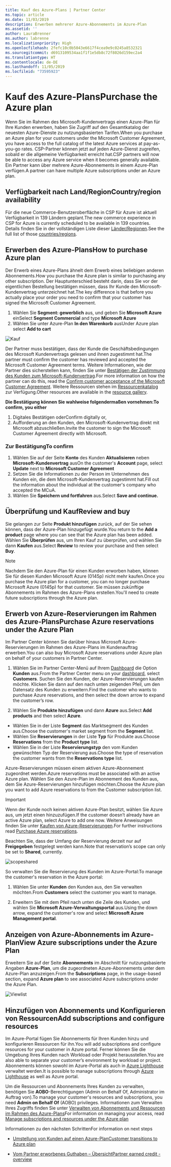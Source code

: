 ```yaml
---
title: Kauf des Azure-Plans | Partner Center
ms.topic: article
ms.date: 11/03/2019
description: Erwerben mehrerer Azure-Abonnements im Azure-Plan
ms.assetid: ''
author: LauraBrenner
ms.author: labrenne
ms.localizationpriority: High
ms.openlocfilehash: 2fefc10c0b5043e6617f4cea9e9c0245a8532321
ms.sourcegitcommit: d6913109534aa1f1f1e5db8c72f8026d159ec2a4
ms.translationtype: HT
ms.contentlocale: de-DE
ms.lasthandoff: 11/05/2019
ms.locfileid: "73595923"
---
```

# <a name="purchase-the-azure-plan"></a><span data-ttu-id="a2174-103">Kauf des Azure-Plans</span><span class="sxs-lookup"><span data-stu-id="a2174-103">Purchase the Azure plan</span></span>

<span data-ttu-id="a2174-104">Wenn Sie im Rahmen des Microsoft-Kundenvertrags einen Azure-Plan für Ihre Kunden erwerben, haben Sie Zugriff auf den Gesamtkatalog der neuesten Azure-Dienste zu nutzungsbasierten Tarifen.</span><span class="sxs-lookup"><span data-stu-id="a2174-104">When you purchase an Azure plan for your customers under the Microsoft Customer Agreement, you have access to the full catalog of the latest Azure services at pay-as-you-go rates.</span></span> <span data-ttu-id="a2174-105">CSP-Partner können jetzt auf jeden Azure-Dienst zugreifen, sobald er die allgemeine Verfügbarkeit erreicht hat.</span><span class="sxs-lookup"><span data-stu-id="a2174-105">CSP partners will now be able to access any Azure service when it becomes generally available.</span></span> <span data-ttu-id="a2174-106">Ein Partner kann über mehrere Azure-Abonnements in einem Azure-Plan verfügen.</span><span class="sxs-lookup"><span data-stu-id="a2174-106">A partner can have multiple Azure subscriptions under an Azure plan.</span></span> 

## <a name="countryregion-availability"></a><span data-ttu-id="a2174-107">Verfügbarkeit nach Land/Region</span><span class="sxs-lookup"><span data-stu-id="a2174-107">Country/region availability</span></span>
<span data-ttu-id="a2174-108">Für die neue Commerce-Benutzeroberfläche in CSP für Azure ist aktuell Verfügbarkeit in 139 Ländern geplant.</span><span class="sxs-lookup"><span data-stu-id="a2174-108">The new commerce experience in CSP for Azure is currently scheduled to be available in 139 countries.</span></span> <span data-ttu-id="a2174-109">Details finden Sie in der vollständigen Liste dieser [Länder/Regionen](https://query.prod.cms.rt.microsoft.com/cms/api/am/binary/RE3QN0x).</span><span class="sxs-lookup"><span data-stu-id="a2174-109">See the full list of those [countries/regions](https://query.prod.cms.rt.microsoft.com/cms/api/am/binary/RE3QN0x).</span></span> 

## <a name="how-to-purchase-azure-plan"></a><span data-ttu-id="a2174-110">Erwerben des Azure-Plans</span><span class="sxs-lookup"><span data-stu-id="a2174-110">How to purchase Azure plan</span></span>

<span data-ttu-id="a2174-111">Der Erwerb eines Azure-Plans ähnelt dem Erwerb eines beliebigen anderen Abonnements.</span><span class="sxs-lookup"><span data-stu-id="a2174-111">How you purchase the Azure plan is similar to purchasing any other subscription.</span></span> <span data-ttu-id="a2174-112">Der Hauptunterschied besteht darin, dass Sie vor der eigentlichen Bestellung bestätigen müssen, dass Ihr Kunde den Microsoft-Kundenvertrag unterzeichnet hat.</span><span class="sxs-lookup"><span data-stu-id="a2174-112">The key difference is that before you actually place your order you need to confirm that your customer has signed the Microsoft Customer Agreement.</span></span>

1. <span data-ttu-id="a2174-113">Wählen Sie **Segment: gewerblich** aus, und geben Sie **Microsoft Azure** ein</span><span class="sxs-lookup"><span data-stu-id="a2174-113">Select **Segment Commercial** and type **Microsoft Azure**</span></span> 
2. <span data-ttu-id="a2174-114">Wählen Sie unter Azure-Plan **In den Warenkorb** aus</span><span class="sxs-lookup"><span data-stu-id="a2174-114">Under Azure plan select **Add to cart**</span></span>

![Kauf](images/azure/Azurepurchase1.png)

<span data-ttu-id="a2174-116">Der Partner muss bestätigen, dass der Kunde die Geschäftsbedingungen des Microsoft Kundenvertrags gelesen und ihnen zugestimmt hat.</span><span class="sxs-lookup"><span data-stu-id="a2174-116">The partner must confirm the customer has reviewed and accepted the Microsoft Customer Agreement terms.</span></span> <span data-ttu-id="a2174-117">Weitere Informationen, wie der Partner dies sicherstellen kann, finden Sie unter [Bestätigen der Zustimmung des Kunden zum Microsoft-Kundenvertrag](https://docs.microsoft.com/partner-center/confirm-customer-agreement).</span><span class="sxs-lookup"><span data-stu-id="a2174-117">For more information on how the partner can do this, read the [Confirm customer acceptance of the Microsoft Customer Agreement](https://docs.microsoft.com/partner-center/confirm-customer-agreement).</span></span> <span data-ttu-id="a2174-118">Weitere Ressourcen stehen im [Ressourcenkatalog](https://partner.microsoft.com/resources/collection/Microsoft-Customer-Agreement-in-the-CSP-program#/) zur Verfügung.</span><span class="sxs-lookup"><span data-stu-id="a2174-118">Other resources are available in the [resource gallery](https://partner.microsoft.com/resources/collection/Microsoft-Customer-Agreement-in-the-CSP-program#/).</span></span>

<span data-ttu-id="a2174-119">**Die Bestätigung können Sie wahlweise folgendermaßen vornehmen:**</span><span class="sxs-lookup"><span data-stu-id="a2174-119">**To confirm, you either**</span></span>
1. <span data-ttu-id="a2174-120">Digitales Bestätigen oder</span><span class="sxs-lookup"><span data-stu-id="a2174-120">Confirm digitally or,</span></span>
2. <span data-ttu-id="a2174-121">Aufforderung an den Kunden, den Microsoft-Kundenvertrag direkt mit Microsoft abzuschließen.</span><span class="sxs-lookup"><span data-stu-id="a2174-121">Invite the customer to sign the Microsoft Customer Agreement directly with Microsoft.</span></span> 

### <a name="to-confirm"></a><span data-ttu-id="a2174-122">Zur Bestätigung</span><span class="sxs-lookup"><span data-stu-id="a2174-122">To confirm</span></span> 

1. <span data-ttu-id="a2174-123">Wählen Sie auf der Seite **Konto** des Kunden **Aktualisieren** neben **Microsoft-Kundenvertrag** aus</span><span class="sxs-lookup"><span data-stu-id="a2174-123">On the customer's **Account** page, select **Update** next to **Microsoft Customer Agreement**</span></span>  
2. <span data-ttu-id="a2174-124">Setzen Sie die Informationen zu der Person im Unternehmen des Kunden ein, die dem Microsoft-Kundenvertrag zugestimmt hat.</span><span class="sxs-lookup"><span data-stu-id="a2174-124">Fill out the information about the individual at the customer's company who accepted the MCuA.</span></span>
3. <span data-ttu-id="a2174-125">Wählen Sie **Speichern und fortfahren** aus.</span><span class="sxs-lookup"><span data-stu-id="a2174-125">Select **Save and continue.**</span></span>  

## <a name="review-and-buy"></a><span data-ttu-id="a2174-126">Überprüfung und Kauf</span><span class="sxs-lookup"><span data-stu-id="a2174-126">Review and buy</span></span>

<span data-ttu-id="a2174-127">Sie gelangen zur Seite **Produkt hinzufügen** zurück, auf der Sie sehen können, dass der Azure-Plan hinzugefügt wurde.</span><span class="sxs-lookup"><span data-stu-id="a2174-127">You return to the **Add a product** page where you can see that the Azure plan has been added.</span></span> <span data-ttu-id="a2174-128">Wählen Sie **Überprüfen** aus, um Ihren Kauf zu überprüfen, und wählen Sie dann **Kaufen** aus.</span><span class="sxs-lookup"><span data-stu-id="a2174-128">Select **Review** to review your purchase and then select **Buy**.</span></span> 

>[!Note]
><span data-ttu-id="a2174-129">Nachdem Sie den Azure-Plan für einen Kunden erworben haben, können Sie für diesen Kunden Microsoft Azure (0145p) nicht mehr kaufen.</span><span class="sxs-lookup"><span data-stu-id="a2174-129">Once you purchase the Azure plan for a customer, you can no longer purchase Microsoft Azure (0145p) for that customer.</span></span> <span data-ttu-id="a2174-130">Sie müssen zukünftige Abonnements im Rahmen des Azure-Plans erstellen.</span><span class="sxs-lookup"><span data-stu-id="a2174-130">You'll need to create future subscriptions through the Azure plan.</span></span>

## <a name="purchase-azure-reservations-under-the-azure-plan"></a><span data-ttu-id="a2174-131">Erwerb von Azure-Reservierungen im Rahmen des Azure-Plans</span><span class="sxs-lookup"><span data-stu-id="a2174-131">Purchase Azure reservations under the Azure Plan</span></span> 
  
<span data-ttu-id="a2174-132">Im Partner Center können Sie darüber hinaus Microsoft Azure-Reservierungen im Rahmen des Azure-Plans im Kundenauftrag erwerben.</span><span class="sxs-lookup"><span data-stu-id="a2174-132">You can also buy Microsoft Azure reservations under Azure plan on behalf of your customers in Partner Center.</span></span>

1. <span data-ttu-id="a2174-133">Wählen Sie im Partner Center-Menü auf Ihrem [Dashboard](https://partner.microsoft.com/dashboard/) die Option **Kunden** aus.</span><span class="sxs-lookup"><span data-stu-id="a2174-133">From the Partner Center menu on your [dashboard](https://partner.microsoft.com/dashboard/), select **Customers**.</span></span> <span data-ttu-id="a2174-134">Suchen Sie den Kunden, der Azure-Reservierungen kaufen möchte. Klicken Sie dann auf den nach unten zeigenden Pfeil, um den Datensatz des Kunden zu erweitern.</span><span class="sxs-lookup"><span data-stu-id="a2174-134">Find the customer who wants to purchase Azure reservations, and then select the down arrow to expand the customer’s row.</span></span> 

2. <span data-ttu-id="a2174-135">Wählen Sie **Produkte hinzufügen** und dann **Azure** aus.</span><span class="sxs-lookup"><span data-stu-id="a2174-135">Select **Add products** and then select **Azure**.</span></span> 
- <span data-ttu-id="a2174-136">Wählen Sie in der Liste **Segment** das Marktsegment des Kunden aus.</span><span class="sxs-lookup"><span data-stu-id="a2174-136">Choose the customer's market segment from the **Segment** list.</span></span> 
- <span data-ttu-id="a2174-137">Wählen Sie **Reservierungen** in der Liste **Typ** für Produkte aus.</span><span class="sxs-lookup"><span data-stu-id="a2174-137">Choose **Reservations** from the **Product type** list.</span></span> 
- <span data-ttu-id="a2174-138">Wählen Sie in der Liste **Reservierungstyp** den vom Kunden gewünschten Typ der Reservierung aus.</span><span class="sxs-lookup"><span data-stu-id="a2174-138">Choose the type of reservation the customer wants from the **Reservations type** list.</span></span> 

<span data-ttu-id="a2174-139">Azure-Reservierungen müssen einem aktiven Azure-Abonnement zugeordnet werden.</span><span class="sxs-lookup"><span data-stu-id="a2174-139">Azure reservations must be associated with an active Azure plan.</span></span> <span data-ttu-id="a2174-140">Wählen Sie den Azure-Plan im Abonnement des Kunden aus, dem Sie Azure-Reservierungen hinzufügen möchten.</span><span class="sxs-lookup"><span data-stu-id="a2174-140">Choose the Azure plan you want to add Azure reservations to from the Customer subscription list.</span></span> 

>[!Important] 
><span data-ttu-id="a2174-141">Wenn der Kunde noch keinen aktiven Azure-Plan besitzt, wählen Sie Azure aus, um jetzt einen hinzuzufügen.</span><span class="sxs-lookup"><span data-stu-id="a2174-141">If the customer doesn’t already have an active Azure plan, select Azure to add one now.</span></span> <span data-ttu-id="a2174-142">Weitere Anweisungen finden Sie unter [Kaufen von Azure-Reservierungen](https://docs.microsoft.com/partner-center/azure-reservations-buying#purchase-azure-reservations).</span><span class="sxs-lookup"><span data-stu-id="a2174-142">For further instructions read [Purchase Azure reservations](https://docs.microsoft.com/partner-center/azure-reservations-buying#purchase-azure-reservations).</span></span>

<span data-ttu-id="a2174-143">Beachten Sie, dass der Umfang der Reservierung derzeit nur auf **Freigegeben** festgelegt werden kann.</span><span class="sxs-lookup"><span data-stu-id="a2174-143">Note that reservation’s scope can only be set to **Shared**, currently.</span></span> 

![scopeshared](images/azure/addprods1.png)

<span data-ttu-id="a2174-145">So verwalten Sie die Reservierung des Kunden im Azure-Portal:</span><span class="sxs-lookup"><span data-stu-id="a2174-145">To manage the customer's reservation in the Azure portal:</span></span> 

1. <span data-ttu-id="a2174-146">Wählen Sie unter **Kunden** den Kunden aus, den Sie verwalten möchten.</span><span class="sxs-lookup"><span data-stu-id="a2174-146">From **Customers** select the customer you want to manage.</span></span> 

2. <span data-ttu-id="a2174-147">Erweitern Sie mit dem Pfeil nach unten die Zeile des Kunden, und wählen Sie **Microsoft Azure-Verwaltungsportal** aus.</span><span class="sxs-lookup"><span data-stu-id="a2174-147">Using the down arrow, expand the customer's row and select **Microsoft Azure Management portal**.</span></span>  
 
## <a name="view-azure-subscriptions-under-the-azure-plan"></a><span data-ttu-id="a2174-148">Anzeigen von Azure-Abonnements im Azure-Plan</span><span class="sxs-lookup"><span data-stu-id="a2174-148">View Azure subscriptions under the Azure Plan</span></span> 

<span data-ttu-id="a2174-149">Erweitern Sie auf der Seite **Abonnements** im Abschnitt für nutzungsbasierte Angaben **Azure-Plan**, um die zugeordneten Azure-Abonnements unter dem Azure-Plan anzuzeigen.</span><span class="sxs-lookup"><span data-stu-id="a2174-149">From the **Subscriptions** page, in the usage-based section, expand **Azure plan** to see associated Azure subscriptions under the Azure Plan.</span></span>

![Viewlist](images/azure/addprods2.png) 


## <a name="add-subscriptions-and-configure-resources"></a><span data-ttu-id="a2174-151">Hinzufügen von Abonnements und Konfigurieren von Ressourcen</span><span class="sxs-lookup"><span data-stu-id="a2174-151">Add subscriptions and configure resources</span></span>

<span data-ttu-id="a2174-152">Im Azure-Portal fügen Sie Abonnements für Ihren Kunden hinzu und konfigurieren Ressourcen für ihn.</span><span class="sxs-lookup"><span data-stu-id="a2174-152">You will add subscriptions and configure resources for your customer in Azure portal.</span></span> <span data-ttu-id="a2174-153">Ferner können Sie die Umgebung Ihres Kunden nach Workload oder Projekt herausstellen.</span><span class="sxs-lookup"><span data-stu-id="a2174-153">You are also able to separate your customer’s environment by workload or project.</span></span> <span data-ttu-id="a2174-154">Abonnements können sowohl im Azure-Portal als auch in [Azure Lighthouse](https://azure.microsoft.com/services/azure-lighthouse/) verwaltet werden.</span><span class="sxs-lookup"><span data-stu-id="a2174-154">It is possible to manage subscriptions through [Azure Lighthouse](https://azure.microsoft.com/services/azure-lighthouse/) as well as Azure portal.</span></span> 

<span data-ttu-id="a2174-155">Um die Ressourcen und Abonnements Ihres Kunden zu verwalten, benötigen Sie **AOBO**-Berechtigungen (Admin on Behalf Of, Administrator im Auftrag von).</span><span class="sxs-lookup"><span data-stu-id="a2174-155">To manage your customer's resources and subscriptions, you need **Admin on Behalf Of** (AOBO) privileges.</span></span> <span data-ttu-id="a2174-156">Informationen zum Verwalten Ihres Zugriffs finden Sie unter [Verwalten von Abonnements und Ressourcen im Rahmen des Azure-Plans](azure-plan-manage.md)</span><span class="sxs-lookup"><span data-stu-id="a2174-156">For information on managing your access, read [Manage subscriptions and resources under the Azure plan](azure-plan-manage.md)</span></span>

<span data-ttu-id="a2174-157">Informationen zu den nächsten Schritten</span><span class="sxs-lookup"><span data-stu-id="a2174-157">For information on next steps</span></span>

- [<span data-ttu-id="a2174-158">Umstellung von Kunden auf einen Azure-Plan</span><span class="sxs-lookup"><span data-stu-id="a2174-158">Customer transitions to Azure plan</span></span>](azure-plan-transition.md)

- [<span data-ttu-id="a2174-159">Vom Partner erworbenes Guthaben – Übersicht</span><span class="sxs-lookup"><span data-stu-id="a2174-159">Partner earned credit - overview</span></span>](partner-earned-credit.md)







            




    

  













    



    